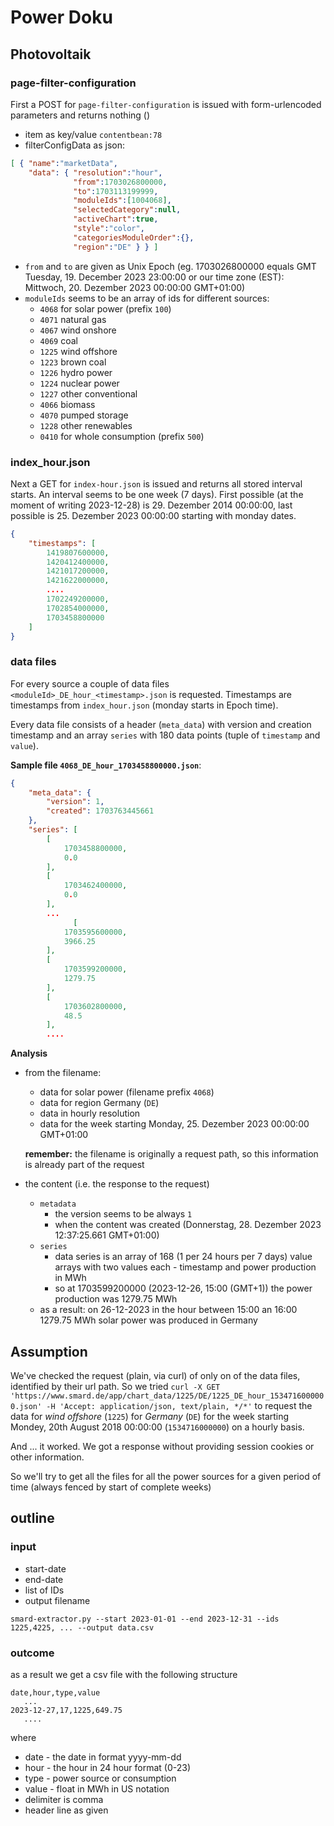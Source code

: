 # Power Doku

## Photovoltaik

### page-filter-configuration

First a POST for `page-filter-configuration` is issued with form-urlencoded parameters and returns nothing ()

* item as key/value `contentbean:78`
* filterConfigData as json:
```json
[ { "name":"marketData",
    "data": { "resolution":"hour",
              "from":1703026800000,
              "to":1703113199999,
              "moduleIds":[1004068],
              "selectedCategory":null,
              "activeChart":true,
              "style":"color",
              "categoriesModuleOrder":{},
              "region":"DE" } } ]
```
* `from` and `to` are given as Unix Epoch (eg. 1703026800000 equals GMT Tuesday, 19. December 2023 23:00:00 or our time zone (EST): Mittwoch, 20. Dezember 2023 00:00:00 GMT+01:00)
* `moduleIds` seems to be an array of ids for different sources:
    * `4068` for solar power (prefix `100`)
    * `4071` natural gas
    * `4067` wind onshore
    * `4069` coal
    * `1225` wind offshore
    * `1223` brown coal
    * `1226` hydro power
    * `1224` nuclear power
    * `1227` other conventional
    * `4066` biomass
    * `4070` pumped storage 
    * `1228` other renewables
    * `0410` for whole consumption (prefix `500`)

### index_hour.json

Next a GET for `index-hour.json` is issued and returns all stored interval starts. An interval seems to be one week (7 days).
First possible (at the moment of writing 2023-12-28) is  29. Dezember 2014 00:00:00, last possible is 25. Dezember 2023 00:00:00 starting with monday dates.

```json
{
    "timestamps": [
        1419807600000,
        1420412400000,
        1421017200000,
        1421622000000,
        ....
        1702249200000,
        1702854000000,
        1703458800000
    ]
}

```

### data files

For every source a couple of data files `<moduleId>_DE_hour_<timestamp>.json` is requested.
Timestamps are timestamps from `index_hour.json` (monday starts in Epoch time).

Every data file consists of a header (`meta_data`) with version and creation timestamp and an array `series` with 180 data points (tuple of `timestamp` and `value`).

**Sample file `4068_DE_hour_1703458800000.json`**:

```json
{
    "meta_data": {
        "version": 1,
        "created": 1703763445661
    },
    "series": [
        [
            1703458800000,
            0.0
        ],
        [
            1703462400000,
            0.0
        ],
        ...
              [
            1703595600000,
            3966.25
        ],
        [
            1703599200000,
            1279.75
        ],
        [
            1703602800000,
            48.5
        ],
        ....
```

**Analysis**

* from the filename:
    * data for solar power (filename prefix `4068`)
    * data for region Germany (`DE`)
    * data in hourly resolution
    * data for the week starting Monday, 25. Dezember 2023 00:00:00 GMT+01:00

    **remember:** the filename is originally a request path, so this information is already 
    part of the request

* the content (i.e. the response to the request)
    * `metadata`
        * the version seems to be always `1`
        * when the content was created (Donnerstag, 28. Dezember 2023 12:37:25.661 GMT+01:00)
    * `series`
        * data series is an array of 168 (1 per 24 hours per 7 days) value arrays with two values each - timestamp and power production in MWh
        * so at 1703599200000 (2023-12-26, 15:00 (GMT+1)) the power production was 1279.75 MWh
    * as a result: on 26-12-2023 in the hour between 15:00 an 16:00 1279.75 MWh solar power was produced in Germany


## Assumption

We've checked the request (plain, via curl) of only on of the data files, identified by their url path. So we tried `curl -X GET 'https://www.smard.de/app/chart_data/1225/DE/1225_DE_hour_1534716000000.json' -H 'Accept: application/json, text/plain, */*'` to request the data for *wind offshore* (`1225`) for *Germany* (`DE`) for the week starting Mondey, 20th August 2018 00:00:00 (`1534716000000`) on a hourly basis.

And ... it worked. We got a response without providing session cookies or other information.

So we'll try to get all the files for all the power sources for a given period of time (always fenced by start of complete weeks)

## outline

### input

* start-date
* end-date
* list of IDs 
* output filename

```
smard-extractor.py --start 2023-01-01 --end 2023-12-31 --ids 1225,4225, ... --output data.csv
```

### outcome 

as a result we get a csv file with the following structure

```
date,hour,type,value
   ...
2023-12-27,17,1225,649.75
   ....
```

where

* date - the date in format yyyy-mm-dd
* hour - the hour in 24 hour format (0-23)
* type - power source or consumption
* value - float in MWh in US notation
* delimiter is comma
* header line as given